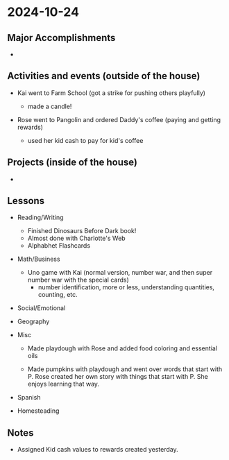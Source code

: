 # 2024-10-24

## Major Accomplishments

*  

## Activities and events (outside of the house)
* Kai went to Farm School (got a strike for pushing others playfully)
  * made a candle!

* Rose went to Pangolin and ordered Daddy's coffee (paying and getting rewards)
  * used her kid cash to pay for kid's coffee


## Projects (inside of the house)
* 


## Lessons
* Reading/Writing
  * Finished Dinosaurs Before Dark book!
  * Almost done with Charlotte's Web
  * Alphabhet Flashcards 
  
* Math/Business
  * Uno game with Kai (normal version, number war, and then super number war with the special cards) 
    * number identification, more or less, understanding quantities, counting, etc.
  
* Social/Emotional
  
* Geography

* Misc
  * Made playdough with Rose and added food coloring and essential oils

  * Made pumpkins with playdough and went over words that start with P. Rose created her own story with things that start with P. She enjoys learning that way.

* Spanish

* Homesteading


## Notes
* Assigned Kid cash values to rewards created yesterday.






